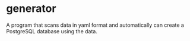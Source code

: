 # generator
A program that scans data in yaml format and automatically can create a PostgreSQL database  using the data.
